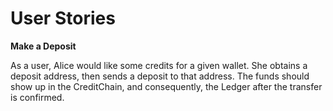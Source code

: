 # User Stories

**Make a Deposit**

As a user, Alice would like some credits for a given wallet.  She obtains a deposit address, then sends a deposit to that address.  The funds should show up in the CreditChain, and consequently, the Ledger after the transfer is confirmed.



